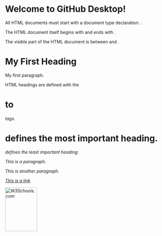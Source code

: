 # Welcome to GitHub Desktop!

All HTML documents must start with a document type declaration: <!DOCTYPE html>.

The HTML document itself begins with <html> and ends with </html>.

The visible part of the HTML document is between <body> and </body>.

<!-- Example Basic HTML -->
<!DOCTYPE html>
<html>
<body>

<h1>My First Heading</h1>
<p>My first paragraph.</p>

</body>
</html>

<!-- Heading and Paragraph Explaination -->
HTML headings are defined with the <h1> to <h6> tags.
<h1> defines the most important heading. <h6> defines the least important heading: 

<p>This is a paragraph.</p>
<p>This is another paragraph.</p>


<!-- Example Link -->
<a href="https://www.w3schools.com">This is a link</a>


<!-- Example Image -->
<img src="w3schools.jpg" alt="W3Schools.com" width="104" height="142">